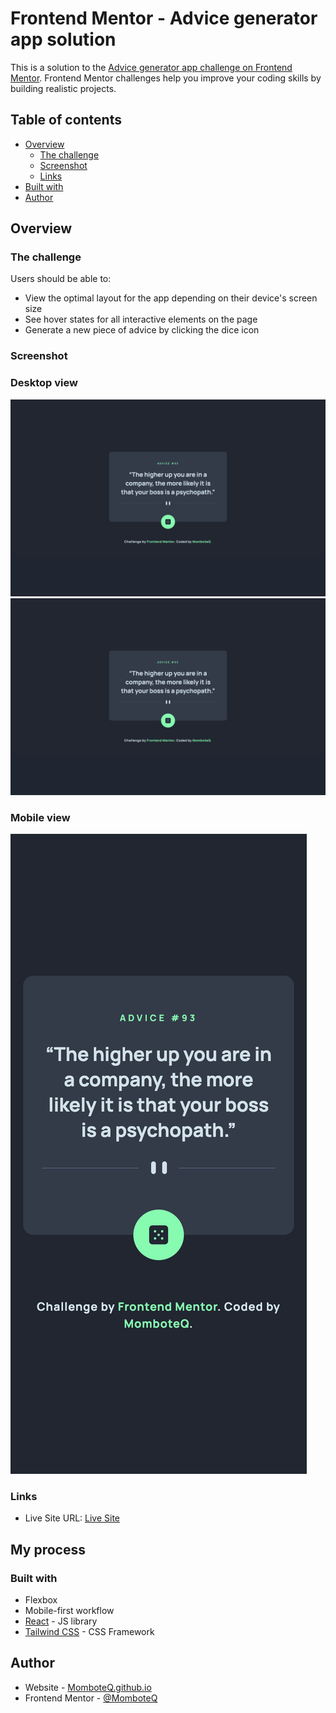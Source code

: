 # Frontend Mentor - Advice generator app solution

This is a solution to the [Advice generator app challenge on Frontend Mentor](https://www.frontendmentor.io/challenges/advice-generator-app-QdUG-13db). Frontend Mentor challenges help you improve your coding skills by building realistic projects.

## Table of contents

- [Overview](#overview)
  - [The challenge](#the-challenge)
  - [Screenshot](#screenshot)
  - [Links](#links)
- [Built with](#built-with)
- [Author](#author)

## Overview

### The challenge

Users should be able to:

- View the optimal layout for the app depending on their device's screen size
- See hover states for all interactive elements on the page
- Generate a new piece of advice by clicking the dice icon

### Screenshot

### Desktop view
![](screenshots/desktop1.png)
![](screenshots/desktop1.png)

### Mobile view
![](screenshots/mobile.png)

### Links

- Live Site URL: [Live Site](https://momboteq.github.io/advice-generator-app)

## My process

### Built with

- Flexbox
- Mobile-first workflow
- [React](https://reactjs.org) - JS library
- [Tailwind CSS](https://tailwindcss.com) - CSS Framework

## Author

- Website - [MomboteQ.github.io](https://MomboteQ.github.io)
- Frontend Mentor - [@MomboteQ](https://www.frontendmentor.io/profile/MomboteQ)
